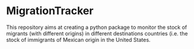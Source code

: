 # MigrationTracker
This repository aims at creating a python package to monitor the stock of migrants (with different origins) in different destinations countries (i.e. the stock of immigrants of Mexican origin in the United States. 
